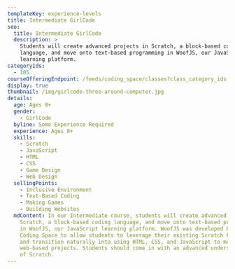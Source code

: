 ```yaml
---
templateKey: experience-levels
title: Intermediate GirlCode
seo:
  title: Intermediate GirlCode
  description: >
    Students will create advanced projects in Scratch, a block-based coding
    language, and move onto text-based programming in WoofJS, our JavaScript
    learning platform.
categoryIds:
  - 105
courseOfferingEndpoint: /feeds/coding_space/classes?class_category_ids[]=105
display: true
thumbnail: /img/girlcode-three-around-computer.jpg
details:
  age: Ages 8+
  gender:
    - GirlCode
  byline: Some Experience Required
  experience: Ages 8+
  skills:
    - Scratch
    - JavaScript
    - HTML
    - CSS
    - Game Design
    - Web Design
  sellingPoints:
    - Inclusive Environment
    - Text-Based Coding
    - Making Games
    - Building Websites
  mdContent: In our Intermediate course, students will create advanced projects in
    Scratch, a block-based coding language, and move onto text-based programming
    in WoofJS, our JavaScript learning platform. WoofJS was developed by The
    Coding Space to allow students to leverage their existing Scratch knowledge
    and transition naturally into using HTML, CSS, and JavaScript to make
    web-based projects. Students should come in with an advanced understanding
    of Scratch.
---
```

